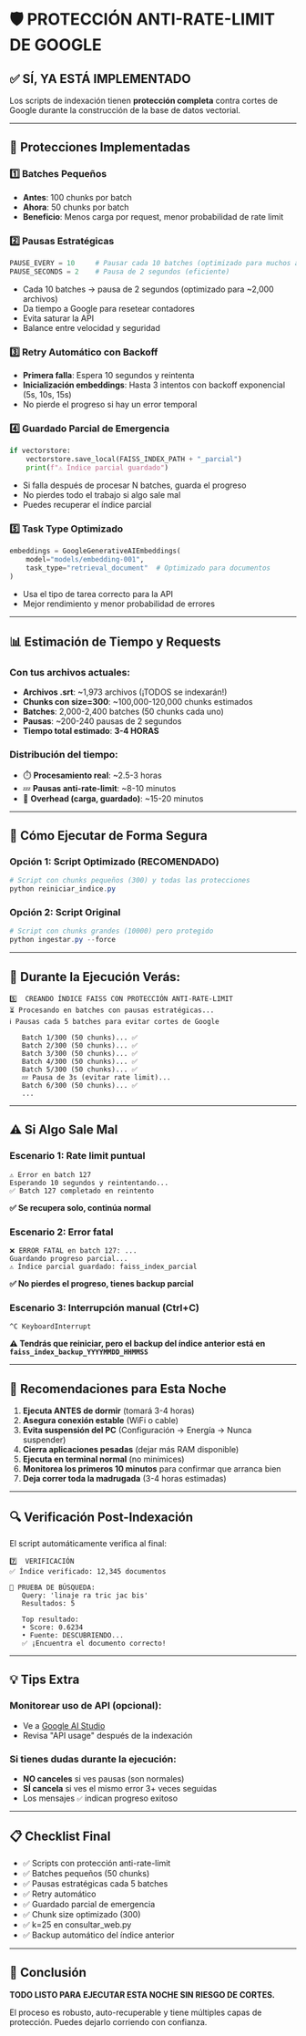 # 🛡️ PROTECCIÓN ANTI-RATE-LIMIT DE GOOGLE

## ✅ **SÍ, YA ESTÁ IMPLEMENTADO**

Los scripts de indexación tienen **protección completa** contra cortes de Google durante la construcción de la base de datos vectorial.

---

## 🎯 Protecciones Implementadas

### 1️⃣ **Batches Pequeños**
- **Antes**: 100 chunks por batch
- **Ahora**: 50 chunks por batch
- **Beneficio**: Menos carga por request, menor probabilidad de rate limit

### 2️⃣ **Pausas Estratégicas**
```python
PAUSE_EVERY = 10     # Pausar cada 10 batches (optimizado para muchos archivos)
PAUSE_SECONDS = 2    # Pausa de 2 segundos (eficiente)
```
- Cada 10 batches → pausa de 2 segundos (optimizado para ~2,000 archivos)
- Da tiempo a Google para resetear contadores
- Evita saturar la API
- Balance entre velocidad y seguridad

### 3️⃣ **Retry Automático con Backoff**
- **Primera falla**: Espera 10 segundos y reintenta
- **Inicialización embeddings**: Hasta 3 intentos con backoff exponencial (5s, 10s, 15s)
- No pierde el progreso si hay un error temporal

### 4️⃣ **Guardado Parcial de Emergencia**
```python
if vectorstore:
    vectorstore.save_local(FAISS_INDEX_PATH + "_parcial")
    print(f"⚠️ Índice parcial guardado")
```
- Si falla después de procesar N batches, guarda el progreso
- No pierdes todo el trabajo si algo sale mal
- Puedes recuperar el índice parcial

### 5️⃣ **Task Type Optimizado**
```python
embeddings = GoogleGenerativeAIEmbeddings(
    model="models/embedding-001",
    task_type="retrieval_document"  # Optimizado para documentos
)
```
- Usa el tipo de tarea correcto para la API
- Mejor rendimiento y menor probabilidad de errores

---

## 📊 Estimación de Tiempo y Requests

### Con tus archivos actuales:
- **Archivos .srt**: ~1,973 archivos (¡TODOS se indexarán!)
- **Chunks con size=300**: ~100,000-120,000 chunks estimados
- **Batches**: 2,000-2,400 batches (50 chunks cada uno)
- **Pausas**: ~200-240 pausas de 2 segundos
- **Tiempo total estimado**: **3-4 HORAS**

### Distribución del tiempo:
- ⏱️ **Procesamiento real**: ~2.5-3 horas
- 💤 **Pausas anti-rate-limit**: ~8-10 minutos
- 🔄 **Overhead (carga, guardado)**: ~15-20 minutos

---

## 🚀 Cómo Ejecutar de Forma Segura

### Opción 1: Script Optimizado (RECOMENDADO)
```powershell
# Script con chunks pequeños (300) y todas las protecciones
python reiniciar_indice.py
```

### Opción 2: Script Original
```powershell
# Script con chunks grandes (10000) pero protegido
python ingestar.py --force
```

---

## 📝 Durante la Ejecución Verás:

```
5️⃣  CREANDO ÍNDICE FAISS CON PROTECCIÓN ANTI-RATE-LIMIT
⏳ Procesando en batches con pausas estratégicas...
ℹ️ Pausas cada 5 batches para evitar cortes de Google

   Batch 1/300 (50 chunks)... ✅
   Batch 2/300 (50 chunks)... ✅
   Batch 3/300 (50 chunks)... ✅
   Batch 4/300 (50 chunks)... ✅
   Batch 5/300 (50 chunks)... ✅
   💤 Pausa de 3s (evitar rate limit)...
   Batch 6/300 (50 chunks)... ✅
   ...
```

---

## ⚠️ Si Algo Sale Mal

### Escenario 1: Rate limit puntual
```
⚠️ Error en batch 127
Esperando 10 segundos y reintentando...
✅ Batch 127 completado en reintento
```
**✅ Se recupera solo, continúa normal**

### Escenario 2: Error fatal
```
❌ ERROR FATAL en batch 127: ...
Guardando progreso parcial...
⚠️ Índice parcial guardado: faiss_index_parcial
```
**✅ No pierdes el progreso, tienes backup parcial**

### Escenario 3: Interrupción manual (Ctrl+C)
```
^C KeyboardInterrupt
```
**⚠️ Tendrás que reiniciar, pero el backup del índice anterior está en `faiss_index_backup_YYYYMMDD_HHMMSS`**

---

## 🎯 Recomendaciones para Esta Noche

1. **Ejecuta ANTES de dormir** (tomará 3-4 horas)
2. **Asegura conexión estable** (WiFi o cable)
3. **Evita suspensión del PC** (Configuración → Energía → Nunca suspender)
4. **Cierra aplicaciones pesadas** (dejar más RAM disponible)
5. **Ejecuta en terminal normal** (no minimices)
6. **Monitorea los primeros 10 minutos** para confirmar que arranca bien
7. **Deja correr toda la madrugada** (3-4 horas estimadas)

---

## 🔍 Verificación Post-Indexación

El script automáticamente verifica al final:

```
7️⃣  VERIFICACIÓN
✅ Índice verificado: 12,345 documentos

🧪 PRUEBA DE BÚSQUEDA:
   Query: 'linaje ra tric jac bis'
   Resultados: 5
   
   Top resultado:
   • Score: 0.6234
   • Fuente: DESCUBRIENDO...
   ✅ ¡Encuentra el documento correcto!
```

---

## 💡 Tips Extra

### Monitorear uso de API (opcional):
- Ve a [Google AI Studio](https://aistudio.google.com/)
- Revisa "API usage" después de la indexación

### Si tienes dudas durante la ejecución:
- **NO canceles** si ves pausas (son normales)
- **SÍ cancela** si ves el mismo error 3+ veces seguidas
- Los mensajes `✅` indican progreso exitoso

---

## 📋 Checklist Final

- ✅ Scripts con protección anti-rate-limit
- ✅ Batches pequeños (50 chunks)
- ✅ Pausas estratégicas cada 5 batches
- ✅ Retry automático
- ✅ Guardado parcial de emergencia
- ✅ Chunk size optimizado (300)
- ✅ k=25 en consultar_web.py
- ✅ Backup automático del índice anterior

---

## 🎉 Conclusión

**TODO LISTO PARA EJECUTAR ESTA NOCHE SIN RIESGO DE CORTES.**

El proceso es robusto, auto-recuperable y tiene múltiples capas de protección. Puedes dejarlo corriendo con confianza.
